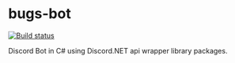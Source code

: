 # bugs-bot
[![Build status](https://ci.appveyor.com/api/projects/status/aladcn52i0pm0kf5?svg=true)](https://ci.appveyor.com/project/DallasCarraher/bugs-bot)

Discord Bot in C# using Discord.NET api wrapper library packages.
